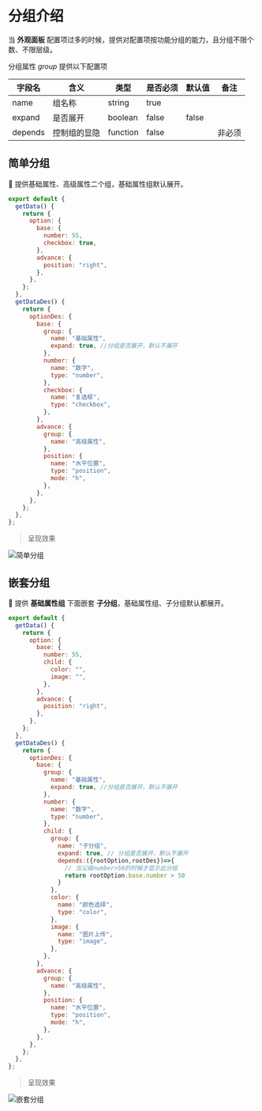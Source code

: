 # 分组介绍

当 **外观面板** 配置项过多的时候，提供对配置项按功能分组的能力，且分组不限个数、不限层级。

分组属性 _group_ 提供以下配置项

| 字段名  | 含义         | 类型     | 是否必须 | 默认值 | 备注   |
| ------- | ------------ | -------- | -------- | ------ | ------ |
| name    | 组名称       | string   | true     |        |        |
| expand  | 是否展开     | boolean  | false    | false  |        |
| depends | 控制组的显隐 | function | false    |        | 非必须 |



## 简单分组

:chestnut: 提供基础属性、高级属性二个组，基础属性组默认展开。

```js {19-22,33-35}
export default {
  getData() {
    return {
      option: {
        base: {
          number: 55,
          checkbox: true,
        },
        advance: {
          position: "right",
        },
      },
    };
  },
  getDataDes() {
    return {
      optionDes: {
        base: {
          group: {
            name: "基础属性",
            expand: true, //分组是否展开，默认不展开
          },
          number: {
            name: "数字",
            type: "number",
          },
          checkbox: {
            name: "复选框",
            type: "checkbox",
          },
        },
        advance: {
          group: {
            name: "高级属性",
          },
          position: {
            name: "水平位置",
            type: "position",
            mode: "h",
          },
        },
      },
    };
  },
};
```

> 呈现效果

<img :src="$withBase('/images/guide/group/baseGroup.png')" alt="简单分组">

## 嵌套分组

:chestnut: 提供 **基础属性组** 下面嵌套 **子分组**，基础属性组、子分组默认都展开。

```js {22-25,31-38,50-52}
export default {
  getData() {
    return {
      option: {
        base: {
          number: 55,
          child: {
            color: "",
            image: "",
          },
        },
        advance: {
          position: "right",
        },
      },
    };
  },
  getDataDes() {
    return {
      optionDes: {
        base: {
          group: {
            name: "基础属性",
            expand: true, //分组是否展开，默认不展开
          },
          number: {
            name: "数字",
            type: "number",
          },
          child: {
            group: {
              name: "子分组",
              expand: true, // 分组是否展开，默认不展开
              depends:({rootOption,rootDes})=>{
                // 当父级number>50的时候才显示此分组
                return rootOption.base.number > 50 
              }
            },
            color: {
              name: "颜色选择",
              type: "color",
            },
            image: {
              name: "图片上传",
              type: "image",
            },
          },
        },
        advance: {
          group: {
            name: "高级属性",
          },
          position: {
            name: "水平位置",
            type: "position",
            mode: "h",
          },
        },
      },
    };
  },
};
```

> 呈现效果

<img :src="$withBase('/images/guide/group/advanceGroup.png')" alt="嵌套分组">
